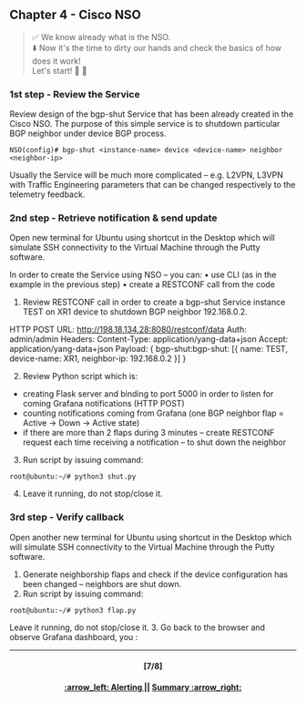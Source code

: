 ## Chapter 4 - Cisco NSO

> :white_check_mark: We know already what is the NSO.  
> :arrow_down: Now it's the time to dirty our hands and check the basics of how does it work! <br>
> Let's start! :clap: :muscle: 

### 1st step - Review the Service
Review design of the bgp-shut Service that has been already created in the Cisco NSO. 
The purpose of this simple service is to shutdown particular BGP neighbor under device BGP process.
```console
NSO(config)# bgp-shut <instance-name> device <device-name> neighbor <neighbor-ip>
```

Usually the Service will be much more complicated – e.g. L2VPN, L3VPN with Traffic Engineering parameters that can be changed respectively to the telemetry feedback.

### 2nd step - Retrieve notification & send update
Open new terminal for Ubuntu using shortcut in the Desktop which will simulate SSH connectivity to the Virtual Machine through the Putty software.  


In order to create the Service using NSO – you can:
•	use CLI (as in the example in the previous step)
•	create a RESTCONF call from the code

1.	Review RESTCONF call in order to create a bgp-shut Service instance TEST on XR1 device to shutdown BGP neighbor 192.168.0.2.

HTTP POST
URL: http://198.18.134.28:8080/restconf/data 
Auth: admin/admin
Headers: Content-Type: application/yang-data+json
                 Accept: application/yang-data+json
Payload: { bgp-shut:bgp-shut: [{ name: TEST, 
                                 device-name: XR1, 
                                 neighbor-ip: 192.168.0.2 }] }

2.	Review Python script which is:
- creating Flask server and binding to port 5000 in order to listen for coming Grafana notifications (HTTP POST)
- counting notifications coming from Grafana (one BGP neighbor flap = Active -> Down -> Active state)
- if there are more than 2 flaps during 3 minutes – create RESTCONF request each time receiving a notification – to shut down the neighbor

3.	Run script by issuing command:
```console
root@ubuntu:~/# python3 shut.py
```
4.	Leave it running, do not stop/close it.


### 3rd step - Verify callback
Open another new terminal for Ubuntu using shortcut in the Desktop which will simulate SSH connectivity to the Virtual Machine through the Putty software.  
1.	Generate neighborship flaps and check if the device configuration has been changed – neighbors are shut down. 
2.	Run script by issuing command:
```
root@ubuntu:~/# python3 flap.py
```
Leave it running, do not stop/close it.
3.	Go back to the browser and observe Grafana dashboard, you :


---
<h4 align="center">[7/8]</h4>
<h4 align="center"> <a href="/readme/5.md"> :arrow_left: Alerting </a> || <a href="/readme/7.md"> Summary :arrow_right: </a> </h4>
